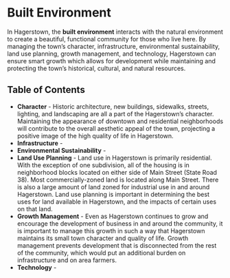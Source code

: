 # Built Environment

In Hagerstown, the **built environment** interacts with the natural environment to create a beautiful, functional community for those who live here.  By managing the town’s character, infrastructure, environmental sustainability, land use planning, growth management, and technology, Hagerstown can ensure smart growth which allows for development while maintaining and protecting the town’s historical, cultural, and natural resources. 

## Table of Contents

- **Character** - Historic architecture, new buildings, sidewalks, streets, lighting, and landscaping are all a part of the Hagerstown’s character.  Maintaining the appearance of downtown and residential neighborhoods will contribute to the overall aesthetic appeal of the town, projecting a positive image of the high quality of life in Hagerstown.
- **Infrastructure** - 
- **Environmental Sustainability** - 
- **Land Use Planning** - Land use in Hagerstown is primarily residential.  With the exception of one subdivision, all of the housing is in neighborhood blocks located on either side of Main Street (State Road 38).  Most commercially-zoned land is located along Main Street.  There is also a large amount of land zoned for industrial use in and around Hagerstown.  Land use planning is important in determining the best uses for land available in Hagerstown, and the impacts of certain uses on that land.
- **Growth Management** - Even as Hagerstown continues to grow and encourage the development of business in and around the community, it is important to manage this growth in such a way that Hagerstown maintains its small town character and quality of life.  Growth management prevents development that is disconnected from the rest of the community, which would put an additional burden on infrastructure and on area farmers. 
- **Technology** - 
